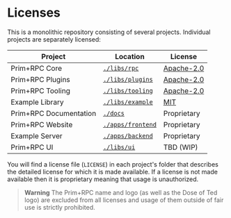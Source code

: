 # Licenses

This is a monolithic repository consisting of several projects. Individual projects are separately licensed:

| Project                | Location                             | License                                  |
| ---------------------- | ------------------------------------ | ---------------------------------------- |
| Prim+RPC Core          | [`./libs/rpc`](./libs/rpc)           | [Apache-2.0](./libs/rpc/LICENSE.txt)     |
| Prim+RPC Plugins       | [`./libs/plugins`](./libs/plugins)   | [Apache-2.0](./libs/plugins/LICENSE.txt) |
| Prim+RPC Tooling       | [`./libs/tooling`](./libs/tooling)   | [Apache-2.0](./libs/tooling/LICENSE.txt) |
| Example Library        | [`./libs/example`](./libs/example)   | [MIT](./libs/example/LICENSE.md)         |
| Prim+RPC Documentation | [`./docs`](./docs)                   | Proprietary                              |
| Prim+RPC Website       | [`./apps/frontend`](./apps/frontend) | Proprietary                              |
| Example Server         | [`./apps/backend`](./apps/backend)   | Proprietary                              |
| Prim+RPC UI            | [`./libs/ui`](./libs/ui)             | TBD (WIP)                                |

You will find a license file (`LICENSE`) in each project's folder that describes the detailed license for which it is
made available. If a license is not made available then it is proprietary meaning that usage is unauthorized.

> **Warning** The Prim+RPC name and logo (as well as the Dose of Ted logo) are excluded from all licenses and usage of
> them outside of fair use is strictly prohibited.
